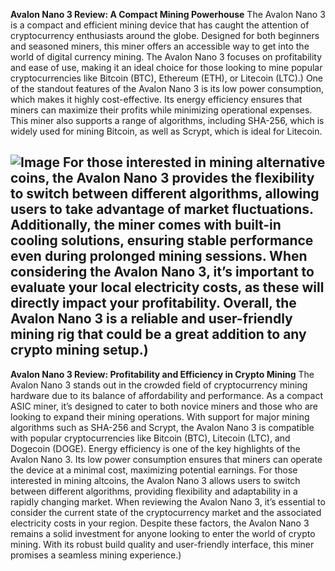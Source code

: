 **Avalon Nano 3 Review: A Compact Mining Powerhouse**
The Avalon Nano 3 is a compact and efficient mining device that has caught the attention of cryptocurrency enthusiasts around the globe. Designed for both beginners and seasoned miners, this miner offers an accessible way to get into the world of digital currency mining. The Avalon Nano 3 focuses on profitability and ease of use, making it an ideal choice for those looking to mine popular cryptocurrencies like Bitcoin (BTC), Ethereum (ETH), or Litecoin (LTC).)
One of the standout features of the Avalon Nano 3 is its low power consumption, which makes it highly cost-effective. Its energy efficiency ensures that miners can maximize their profits while minimizing operational expenses. This miner also supports a range of algorithms, including SHA-256, which is widely used for mining Bitcoin, as well as Scrypt, which is ideal for Litecoin. 

![Image](https://github.com/user-attachments/assets/d7419ec9-dc67-403f-bf28-8faea5f1f74f)
For those interested in mining alternative coins, the Avalon Nano 3 provides the flexibility to switch between different algorithms, allowing users to take advantage of market fluctuations. Additionally, the miner comes with built-in cooling solutions, ensuring stable performance even during prolonged mining sessions. 
When considering the Avalon Nano 3, it’s important to evaluate your local electricity costs, as these will directly impact your profitability. Overall, the Avalon Nano 3 is a reliable and user-friendly mining rig that could be a great addition to any crypto mining setup.)
---
**Avalon Nano 3 Review: Profitability and Efficiency in Crypto Mining**
The Avalon Nano 3 stands out in the crowded field of cryptocurrency mining hardware due to its balance of affordability and performance. As a compact ASIC miner, it’s designed to cater to both novice miners and those who are looking to expand their mining operations. With support for major mining algorithms such as SHA-256 and Scrypt, the Avalon Nano 3 is compatible with popular cryptocurrencies like Bitcoin (BTC), Litecoin (LTC), and Dogecoin (DOGE). 
Energy efficiency is one of the key highlights of the Avalon Nano 3. Its low power consumption ensures that miners can operate the device at a minimal cost, maximizing potential earnings. For those interested in mining altcoins, the Avalon Nano 3 allows users to switch between different algorithms, providing flexibility and adaptability in a rapidly changing market. 
When reviewing the Avalon Nano 3, it’s essential to consider the current state of the cryptocurrency market and the associated electricity costs in your region. Despite these factors, the Avalon Nano 3 remains a solid investment for anyone looking to enter the world of crypto mining. With its robust build quality and user-friendly interface, this miner promises a seamless mining experience.)
